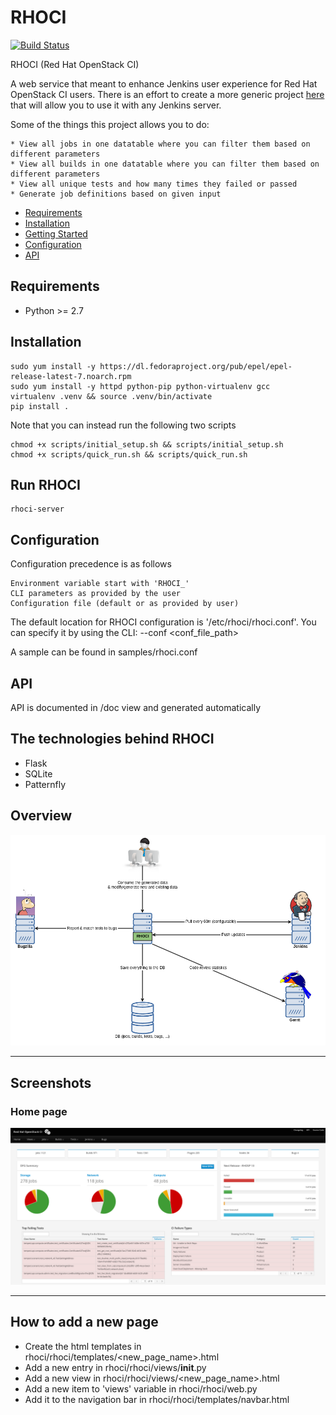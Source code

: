 # RHOCI

[![Build Status](https://travis-ci.org/bregman-arie/rhoci.svg?branch=master)](https://travis-ci.org/bregman-arie/rhoci)

RHOCI (Red Hat OpenStack CI)

A web service that meant to enhance Jenkins user experience for Red Hat OpenStack CI users.
There is an effort to create a more generic project [here](https://github.com/bregman-arie/infuse) that will allow you to use it with any Jenkins server.

Some of the things this project allows you to do:

    * View all jobs in one datatable where you can filter them based on different parameters
    * View all builds in one datatable where you can filter them based on different parameters
    * View all unique tests and how many times they failed or passed
    * Generate job definitions based on given input

* [Requirements](#requirements)
* [Installation](#installation)
* [Getting Started](#getting-started)
* [Configuration](#configuration)
* [API](#api)

## Requirements

* Python >= 2.7

## Installation

    sudo yum install -y https://dl.fedoraproject.org/pub/epel/epel-release-latest-7.noarch.rpm
    sudo yum install -y httpd python-pip python-virtualenv gcc
    virtualenv .venv && source .venv/bin/activate
    pip install .

Note that you can instead run the following two scripts

    chmod +x scripts/initial_setup.sh && scripts/initial_setup.sh
    chmod +x scripts/quick_run.sh && scripts/quick_run.sh

## Run RHOCI

    rhoci-server

## Configuration 

Configuration precedence is as follows

    Environment variable start with 'RHOCI_'
    CLI parameters as provided by the user
    Configuration file (default or as provided by user)

The default location for RHOCI configuration is '/etc/rhoci/rhoci.conf'.
You can specify it by using the CLI: --conf <conf_file_path>

A sample can be found in samples/rhoci.conf

## API

API is documented in /doc view and generated automatically

## The technologies behind RHOCI

* Flask
* SQLite
* Patternfly

## Overview

<div align="center"><img src="./doc/rhoci_overview.png" alt="RHOCI Overview"></div><hr />

## Screenshots

### Home page

<div align="center"><img src="./doc/home_page.png" alt="RHOCI Home Page"></div><hr />

## How to add a new page

* Create the html templates in rhoci/rhoci/templates/<new_page_name>.html
* Add a new entry in rhoci/rhoci/views/__init__.py
* Add a new view in rhoci/rhoci/views/<new_page_name>.html
* Add a new item to 'views' variable in rhoci/rhoci/web.py
* Add it to the navigation bar in rhoci/rhoci/templates/navbar.html
